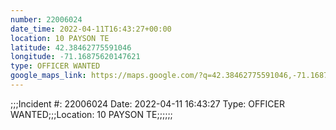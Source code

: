 ```yaml
---
number: 22006024
date_time: 2022-04-11T16:43:27+00:00
location: 10 PAYSON TE
latitude: 42.38462775591046
longitude: -71.16875620147621
type: OFFICER WANTED
google_maps_link: https://maps.google.com/?q=42.38462775591046,-71.16875620147621
---
```


;;;Incident #: 22006024  Date: 2022-04-11 16:43:27   Type: OFFICER WANTED;;;Location: 10 PAYSON TE;;;;;;
